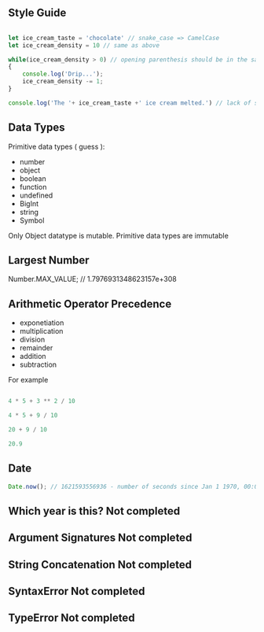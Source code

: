 ##  Style Guide	
```javascript 

let ice_cream_taste = 'chocolate' // snake_case => CamelCase
let ice_cream_density = 10 // same as above 

while(ice_cream_density > 0) // opening parenthesis should be in the same line 
{
    console.log('Drip...');
    ice_cream_density -= 1;
}

console.log('The '+ ice_cream_taste +' ice cream melted.') // lack of spaces between + operator  
``` 



## 	Data Types	

Primitive data types ( guess ): 
- number 
- object 
- boolean
- function 
- undefined 
- BigInt 
- string  
- Symbol 

Only Object datatype is mutable. Primitive data types are immutable 
## 	Largest Number	

Number.MAX_VALUE; // 1.7976931348623157e+308

## 	Arithmetic Operator Precedence	
- exponetiation 
- multiplication 
- division 
- remainder 
- addition
- subtraction 

For example 

```javascript 

4 * 5 + 3 ** 2 / 10 

4 * 5 + 9 / 10 

20 + 9 / 10

20.9  

```
## 	Date

```javascript 
Date.now(); // 1621593556936 - number of seconds since Jan 1 1970, 00:00:00 UTC 
```

## 	Which year is this?	Not completed
## 	Argument Signatures	Not completed
## 	String Concatenation	Not completed
## 	SyntaxError	Not completed
## 	TypeError	Not completed
